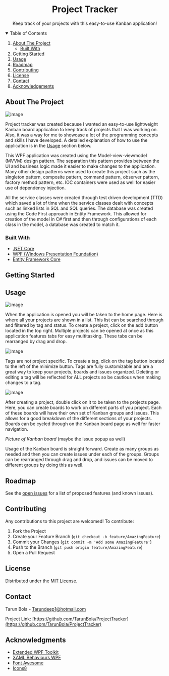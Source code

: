 <!-- Project Logo -->
<p align="center">
  <h1 align="center">Project Tracker</h1>
  <p align="center">Keep track of your projects with this easy-to-use Kanban application!</p>
</p>

<!-- Table of Contents -->
<details open="open">
  <summary>Table of Contents</summary>
  <ol>
    <li>
      <a href="#about-the-project">About The Project</a>
      <ul>
        <li><a href="#built-with">Built With</a></li>
      </ul>
    </li>
    <li>
      <a href="#getting-started">Getting Started</a>
    </li>
    <li><a href="#usage">Usage</a></li>
    <li><a href="#roadmap">Roadmap</a></li>
    <li><a href="#contributing">Contributing</a></li>
    <li><a href="#license">License</a></li>
    <li><a href="#contact">Contact</a></li>
    <li><a href="#acknowledgements">Acknowledgements</a></li>
  </ol>
</details>

## About The Project

![image](https://user-images.githubusercontent.com/14295466/119246293-70d85100-bb4e-11eb-95e0-7907fef3961b.png)

Project tracker was created because I wanted an easy-to-use lightweight Kanban board application to keep track of projects that I was working on. Also, it was a way for me to showcase a lot of the programming concepts and skills I have developed. A detailed explanation of how to use the application is in the [Usage](https://github.com/TarunBola/ProjectTracker#usage) section below. 

This WPF application was created using the Model-view-viewmodel (MVVM) design pattern. The separation this pattern provides between the UI and business logic made it easier to make changes to the application. Many other design patterns were used to create this project such as the singleton pattern, composite pattern, command pattern, observer pattern, factory method pattern, etc. IOC containers were used as well for easier use of dependency injection.

All the service classes were created through test driven development (TTD) which saved a lot of time when the service classes dealt with concepts such as linked lists in SQL and SQL queries. The database was created using the Code First approach in Entity Framework. This allowed for creation of the model in C# first and then through configurations of each class in the model, a database was created to match it.  

### Built With
* [.NET Core](https://dotnet.microsoft.com/)
* [WPF (Windows Presentation Foundation)](https://docs.microsoft.com/en-us/dotnet/desktop/wpf/?view=netdesktop-5.0)
* [Entity Framework Core](https://docs.microsoft.com/en-us/ef/)

## Getting Started

## Usage

![image](https://user-images.githubusercontent.com/14295466/120536731-6e79c080-c3b2-11eb-9c11-2b63b55e35ac.png)

When the application is opened you will be taken to the home page. Here is where all your projects are shown in a list. This list can be searched through and filtered by tag and status. To create a project, click on the add button located in the top right. Multiple projects can be opened at once as this application features tabs for easy multitasking. These tabs can be rearranged by drag and drop. 

![image](https://user-images.githubusercontent.com/14295466/120390651-f94bb400-c2fb-11eb-8b92-da94bc1dbdc6.png)

Tags are not project specific. To create a tag, click on the tag button located to the left of the minimize button. Tags are fully customizable and are a great way to keep your projects, boards and issues organized. Deleting or editing a tag will be reflected for ALL projects so be cautious when making changes to a tag. 

![image](https://user-images.githubusercontent.com/14295466/120536917-a7199a00-c3b2-11eb-8abc-ce8c2d4fa963.png)

After creating a project, double click on it to be taken to the projects page. Here, you can create boards to work on different parts of you project. Each of these boards will have their own set of Kanban groups and issues. This allows for a good breakdown of the different sections of your projects. Boards can be cycled through on the Kanban board page as well for faster navigation.

*Picture of Kanban board* (maybe the issue popup as well)

Usage of the Kanban board is straight forward. Create as many groups as needed and then you can create issues under each of the groups. Groups can be rearranged through drag and drop, and issues can be moved to different groups by doing this as well. 


## Roadmap

See the [open issues](https://github.com/TarunBola/ProjectTracker/issues) for a list of proposed features (and known issues).

## Contributing

Any contributions to this project are welcomed! To contribute:

1. Fork the Project
2. Create your Feature Branch (`git checkout -b feature/AmazingFeature`)
3. Commit your Changes (`git commit -m 'Add some AmazingFeature'`)
4. Push to the Branch (`git push origin feature/AmazingFeature`)
5. Open a Pull Request

## License

Distributed under the [MIT License](https://github.com/othneildrew/Best-README-Template/blob/master/LICENSE.txt).

## Contact
Tarun Bola - Tarundeep1@hotmail.com

Project Link: [https://github.com/TarunBola/ProjectTracker](https://github.com/TarunBola/ProjectTracker)

## Acknowledgments
* [Extended WPF Toolkit](https://github.com/xceedsoftware/wpftoolkit)
* [XAML Behaviours WPF](https://github.com/Microsoft/XamlBehaviorsWpf)
* [Font Awesome](https://fontawesome.com)
* [Icons8](https://icons8.com/)

<!-- Links and Images -->
[license-url]: https://github.com/othneildrew/Best-README-Template/blob/master/LICENSE.txt
